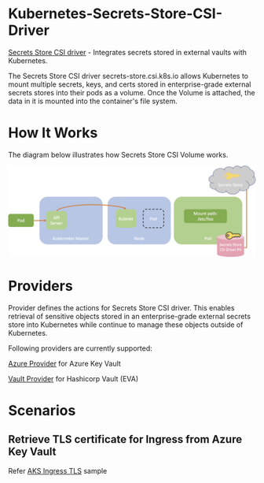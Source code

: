 # Kubernetes-Secrets-Store-CSI-Driver

[Secrets Store CSI driver](https://github.com/kubernetes-sigs/secrets-store-csi-driver) - Integrates secrets stored in external vaults with Kubernetes.

The Secrets Store CSI driver secrets-store.csi.k8s.io allows Kubernetes to mount multiple secrets, keys, and certs stored in enterprise-grade external secrets stores into their pods as a volume. Once the Volume is attached, the data in it is mounted into the container's file system.

# How It Works

The diagram below illustrates how Secrets Store CSI Volume works.

![Kubernetes Secret Store CSI](./csi-diagram.png)

# Providers

Provider defines the actions for Secrets Store CSI driver. This enables retrieval of sensitive objects stored in an enterprise-grade external secrets store into Kubernetes while continue to manage these objects outside of Kubernetes. 

Following providers are currently supported:

[Azure Provider](https://github.com/Azure/secrets-store-csi-driver-provider-azure) for Azure Key Vault

[Vault Provider](https://github.com/hashicorp/secrets-store-csi-driver-provider-vault) for Hashicorp Vault (EVA)

# Scenarios

## Retrieve TLS certificate for Ingress from Azure Key Vault

Refer [AKS Ingress TLS](/aks-ingress-tls-demo/README.md) sample
